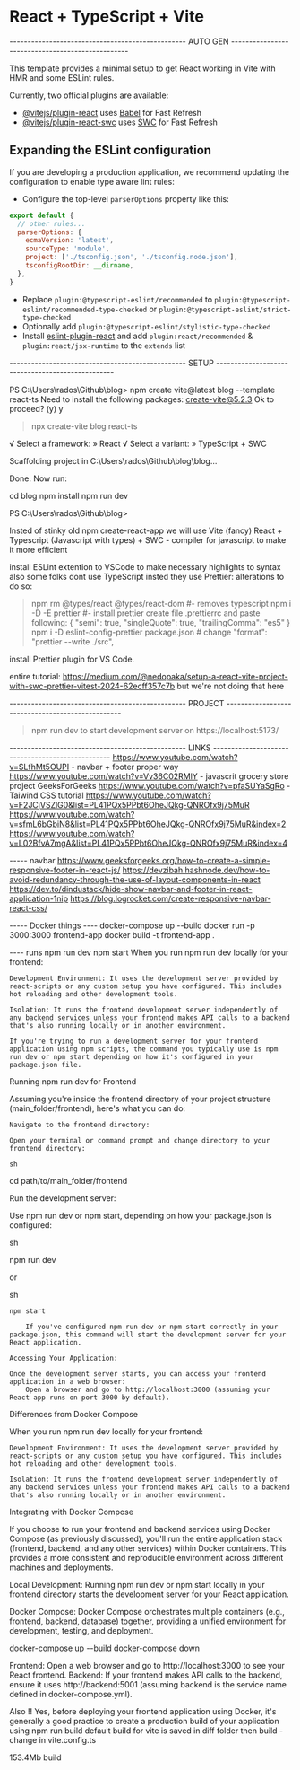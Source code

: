 # React + TypeScript + Vite
------------------------------------------------- AUTO GEN -------------------------------------------------


This template provides a minimal setup to get React working in Vite with HMR and some ESLint rules.

Currently, two official plugins are available:

- [@vitejs/plugin-react](https://github.com/vitejs/vite-plugin-react/blob/main/packages/plugin-react/README.md) uses [Babel](https://babeljs.io/) for Fast Refresh
- [@vitejs/plugin-react-swc](https://github.com/vitejs/vite-plugin-react-swc) uses [SWC](https://swc.rs/) for Fast Refresh

## Expanding the ESLint configuration

If you are developing a production application, we recommend updating the configuration to enable type aware lint rules:

- Configure the top-level `parserOptions` property like this:

```js
export default {
  // other rules...
  parserOptions: {
    ecmaVersion: 'latest',
    sourceType: 'module',
    project: ['./tsconfig.json', './tsconfig.node.json'],
    tsconfigRootDir: __dirname,
  },
}
```

- Replace `plugin:@typescript-eslint/recommended` to `plugin:@typescript-eslint/recommended-type-checked` or `plugin:@typescript-eslint/strict-type-checked`
- Optionally add `plugin:@typescript-eslint/stylistic-type-checked`
- Install [eslint-plugin-react](https://github.com/jsx-eslint/eslint-plugin-react) and add `plugin:react/recommended` & `plugin:react/jsx-runtime` to the `extends` list


------------------------------------------------- SETUP -------------------------------------------------


PS C:\Users\rados\Github\blog> npm create vite@latest blog --template react-ts
Need to install the following packages:
create-vite@5.2.3
Ok to proceed? (y) y


> npx
> create-vite blog react-ts

√ Select a framework: » React
√ Select a variant: » TypeScript + SWC

Scaffolding project in C:\Users\rados\Github\blog\blog...

Done. Now run:

  cd blog
  npm install
  npm run dev

PS C:\Users\rados\Github\blog>


Insted of stinky old npm create-react-app we will use Vite (fancy)
React + Typescript (Javascript with types) + SWC - compiler for javascript to make it more efficient

install ESLint extention to VSCode to make necessary highlights to syntax
also some folks dont use TypeScript insted they use Prettier: 
alterations to do so:
> npm rm @types/react @types/react-dom   #- removes typescript
> npm i -D -E prettier #- install prettier
> create file .prettierrc and paste following: 
{
  "semi": true,
  "singleQuote": true,
  "trailingComma": "es5"
}
> npm i -D eslint-config-prettier
> package.json  # change
"format": "prettier --write ./src",

install Prettier plugin for VS Code.

entire tutorial: 
https://medium.com/@nedopaka/setup-a-react-vite-project-with-swc-prettier-vitest-2024-62ecff357c7b
but we're not doing that here

------------------------------------------------- PROJECT -------------------------------------------------


> npm run dev
to start development server on https://localhost:5173/

------------------------------------------------- LINKS -------------------------------------------------
https://www.youtube.com/watch?v=SLfhMt5OUPI - navbar + footer proper way
https://www.youtube.com/watch?v=Vv36C02RMlY - javascrit grocery store project GeeksForGeeks
https://www.youtube.com/watch?v=pfaSUYaSgRo - Taiwind CSS tutorial
https://www.youtube.com/watch?v=F2JCjVSZlG0&list=PL41PQx5PPbt6OheJQkg-QNROfx9j75MuR
https://www.youtube.com/watch?v=sfmL6bGbiN8&list=PL41PQx5PPbt6OheJQkg-QNROfx9j75MuR&index=2
https://www.youtube.com/watch?v=L02BfvA7mgA&list=PL41PQx5PPbt6OheJQkg-QNROfx9j75MuR&index=4


----- navbar
https://www.geeksforgeeks.org/how-to-create-a-simple-responsive-footer-in-react-js/
https://devzibah.hashnode.dev/how-to-avoid-redundancy-through-the-use-of-layout-components-in-react
https://dev.to/dindustack/hide-show-navbar-and-footer-in-react-application-1nip
https://blog.logrocket.com/create-responsive-navbar-react-css/



----- Docker things ---- 
docker-compose up --build
docker run -p 3000:3000 frontend-app
docker build -t frontend-app .

---- runs
npm run dev
npm start
When you run npm run dev locally for your frontend:

    Development Environment: It uses the development server provided by react-scripts or any custom setup you have configured. This includes hot reloading and other development tools.

    Isolation: It runs the frontend development server independently of any backend services unless your frontend makes API calls to a backend that's also running locally or in another environment.

    If you're trying to run a development server for your frontend application using npm scripts, the command you typically use is npm run dev or npm start depending on how it's configured in your package.json file.
Running npm run dev for Frontend

Assuming you're inside the frontend directory of your project structure (main_folder/frontend), here's what you can do:

    Navigate to the frontend directory:

    Open your terminal or command prompt and change directory to your frontend directory:

    sh

cd path/to/main_folder/frontend

Run the development server:

Use npm run dev or npm start, depending on how your package.json is configured:

sh

npm run dev

or

sh

    npm start

        If you've configured npm run dev or npm start correctly in your package.json, this command will start the development server for your React application.

    Accessing Your Application:

    Once the development server starts, you can access your frontend application in a web browser:
        Open a browser and go to http://localhost:3000 (assuming your React app runs on port 3000 by default).

Differences from Docker Compose

When you run npm run dev locally for your frontend:

    Development Environment: It uses the development server provided by react-scripts or any custom setup you have configured. This includes hot reloading and other development tools.

    Isolation: It runs the frontend development server independently of any backend services unless your frontend makes API calls to a backend that's also running locally or in another environment.

Integrating with Docker Compose

If you choose to run your frontend and backend services using Docker Compose (as previously discussed), you'll run the entire application stack (frontend, backend, and any other services) within Docker containers. This provides a more consistent and reproducible environment across different machines and deployments.

Local Development: Running npm run dev or npm start locally in your frontend directory starts the development server for your React application.

Docker Compose: Docker Compose orchestrates multiple containers (e.g., frontend, backend, database) together, providing a unified environment for development, testing, and deployment.

docker-compose up --build
docker-compose down

Frontend: Open a web browser and go to http://localhost:3000 to see your React frontend.
Backend: If your frontend makes API calls to the backend, ensure it uses http://backend:5001 (assuming backend is the service name defined in docker-compose.yml).


Also !!
Yes, before deploying your frontend application using Docker, it's generally a good practice to create a production build of your application using 
npm run build
default build for vite is saved in diff folder then build - change in vite.config.ts

153.4Mb build